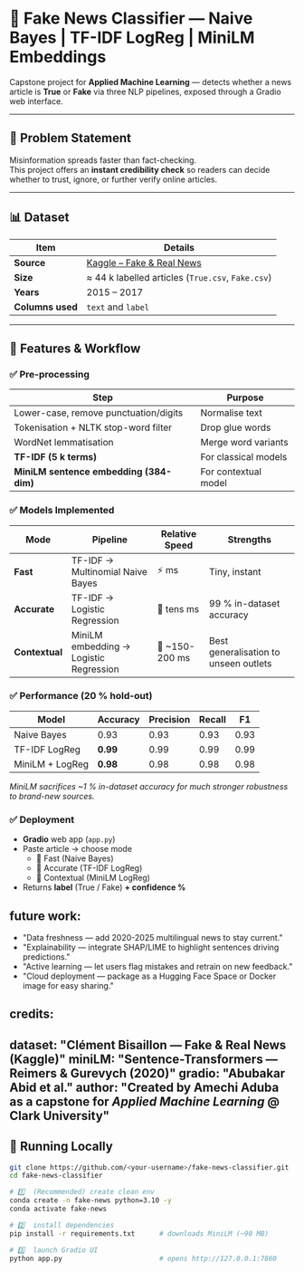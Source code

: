 # 📰 Fake News Classifier — Naive Bayes | TF-IDF LogReg | MiniLM Embeddings

Capstone project for **Applied Machine Learning** — detects whether a news article is **True** or **Fake** via three NLP pipelines, exposed through a Gradio web interface.

---

## 📌 Problem Statement
Misinformation spreads faster than fact-checking.  
This project offers an **instant credibility check** so readers can decide whether to trust, ignore, or further verify online articles.

---

## 📊 Dataset
| Item | Details |
|------|---------|
| **Source** | [Kaggle – Fake & Real News](https://www.kaggle.com/datasets/clmentbisaillon/fake-and-real-news-dataset) |
| **Size**  | ≈ 44 k labelled articles (`True.csv`, `Fake.csv`) |
| **Years** | 2015 – 2017 |
| **Columns used** | `text` and `label` |

---

## 🧪 Features & Workflow

### ✅ Pre-processing
| Step | Purpose |
|------|---------|
| Lower-case, remove punctuation/digits | Normalise text |
| Tokenisation + NLTK stop-word filter | Drop glue words |
| WordNet lemmatisation | Merge word variants |
| **TF-IDF (5 k terms)** | For classical models |
| **MiniLM sentence embedding (384-dim)** | For contextual model |

### ✅ Models Implemented
| Mode | Pipeline | Relative Speed | Strengths |
|------|----------|----------------|-----------|
| **Fast** | TF-IDF → Multinomial Naive Bayes | ⚡ ms | Tiny, instant |
| **Accurate** | TF-IDF → Logistic Regression | 🔸 tens ms | 99 % in-dataset accuracy |
| **Contextual** | MiniLM embedding → Logistic Regression | 🔹 ~150-200 ms | Best generalisation to unseen outlets |

### ✅ Performance (20 % hold-out)
| Model | Accuracy | Precision | Recall | F1 |
|-------|----------|-----------|--------|----|
| Naive Bayes | 0.93 | 0.93 | 0.93 | 0.93 |
| TF-IDF LogReg | **0.99** | 0.99 | 0.99 | 0.99 |
| MiniLM + LogReg | **0.98** | 0.98 | 0.98 | 0.98 |

*MiniLM sacrifices ~1 % in-dataset accuracy for much stronger robustness to brand-new sources.*

### ✅ Deployment
- **Gradio** web app (`app.py`)
- Paste article → choose mode  
  - 🔹 Fast (Naive Bayes)  
  - 🔸 Accurate (TF-IDF LogReg)  
  - 🔶 Contextual (MiniLM LogReg)  
- Returns **label** (True / Fake) **+ confidence %**

## future work:
  - "Data freshness — add 2020-2025 multilingual news to stay current."
  - "Explainability — integrate SHAP/LIME to highlight sentences driving predictions."
  - "Active learning — let users flag mistakes and retrain on new feedback."
  - "Cloud deployment — package as a Hugging Face Space or Docker image for easy sharing."

## credits:
  dataset: "Clément Bisaillon — Fake & Real News (Kaggle)"
  miniLM: "Sentence-Transformers — Reimers & Gurevych (2020)"
  gradio: "Abubakar Abid et al."
  author: "Created by **Amechi Aduba** as a capstone for *Applied Machine Learning* @ Clark University"
---

## 🚀 Running Locally

```bash
git clone https://github.com/<your-username>/fake-news-classifier.git
cd fake-news-classifier

# 1️⃣  (Recommended) create clean env
conda create -n fake-news python=3.10 -y
conda activate fake-news

# 2️⃣  install dependencies
pip install -r requirements.txt      # downloads MiniLM (~90 MB)

# 3️⃣  launch Gradio UI
python app.py                        # opens http://127.0.0.1:7860


